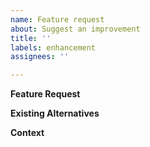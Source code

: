 ```yaml
---
name: Feature request
about: Suggest an improvement
title: ''
labels: enhancement
assignees: ''

---
```


**Feature Request**
<!--- A clear and concise description of what feature you want added. -->

**Existing Alternatives**
<!--- What do you use instead of this feature? What is the impact? -->

**Context**
<!--- How has not having this feature affected you? What are you trying to accomplish? -->
<!--- Providing context helps us come up with a solution that is most useful in the real world -->
